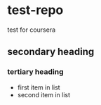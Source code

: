test-repo
=========

test for coursera

## secondary heading

### tertiary heading

* first item in list
* second item in list
